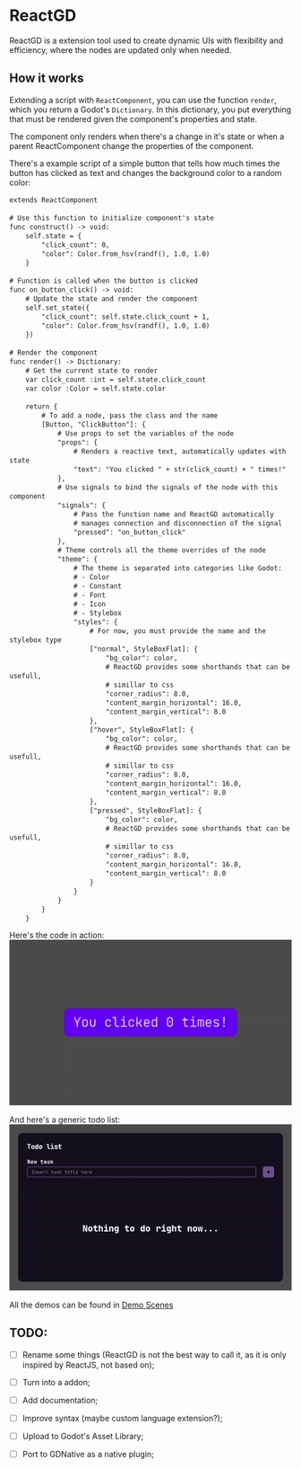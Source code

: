 # ReactGD
ReactGD is a extension tool used to create dynamic UIs with flexibility and efficiency, where the nodes are updated only when needed.

## How it works
Extending a script with `ReactComponent`, you can use the function `render`, which you return a Godot's `Dictionary`.
In this dictionary, you put everything that must be rendered given the component's properties and state.

The component only renders when there's a change in it's state or when a parent ReactComponent change the properties of the component.

There's a example script of a simple button that tells how much times the button has clicked as text and changes the background color to a random color:

```gdscript
extends ReactComponent

# Use this function to initialize component's state
func construct() -> void:
	self.state = {
		"click_count": 0,
		"color": Color.from_hsv(randf(), 1.0, 1.0)
	}

# Function is called when the button is clicked
func on_button_click() -> void:
	# Update the state and render the component
	self.set_state({
		"click_count": self.state.click_count + 1,
		"color": Color.from_hsv(randf(), 1.0, 1.0)
	})

# Render the component
func render() -> Dictionary:
	# Get the current state to render
	var click_count :int = self.state.click_count
	var color :Color = self.state.color
	
	return {
		# To add a node, pass the class and the name
		[Button, "ClickButton"]: {
			# Use props to set the variables of the node
			"props": {
				# Renders a reactive text, automatically updates with state
				"text": "You clicked " + str(click_count) + " times!"
			},
			# Use signals to bind the signals of the node with this component
			"signals": {
				# Pass the function name and ReactGD automatically
				# manages connection and disconnection of the signal
				"pressed": "on_button_click"
			},
			# Theme controls all the theme overrides of the node
			"theme": {
				# The theme is separated into categories like Godot:
				# - Color
				# - Constant
				# - Font
				# - Icon
				# - Stylebox
				"styles": {
					# For now, you must provide the name and the stylebox type
					["normal", StyleBoxFlat]: {
						"bg_color": color,
						# ReactGD provides some shorthands that can be usefull,
						# simillar to css
						"corner_radius": 8.0,
						"content_margin_horizontal": 16.0,
						"content_margin_vertical": 8.0
					},
					["hover", StyleBoxFlat]: {
						"bg_color": color,
						# ReactGD provides some shorthands that can be usefull,
						# simillar to css
						"corner_radius": 8.0,
						"content_margin_horizontal": 16.0,
						"content_margin_vertical": 8.0
					},
					["pressed", StyleBoxFlat]: {
						"bg_color": color,
						# ReactGD provides some shorthands that can be usefull,
						# simillar to css
						"corner_radius": 8.0,
						"content_margin_horizontal": 16.0,
						"content_margin_vertical": 8.0
					}
				}
			}
		}
	}
```
Here's the code in action:
![alt text](Demo%20Images/ClickButton.gif)

And here's a generic todo list:
![alt text](Demo%20Images/TodoList.gif)

All the demos can be found in [Demo Scenes](Demo%20Scenes)

## TODO:
- [ ] Rename some things (ReactGD is not the best way to call it, as it is only inspired by ReactJS, not based on);
- [ ] Turn into a addon;
- [ ] Add documentation;
- [ ] Improve syntax (maybe custom language extension?);
- [ ] Upload to Godot's Asset Library;
- [ ] Port to GDNative as a native plugin;

